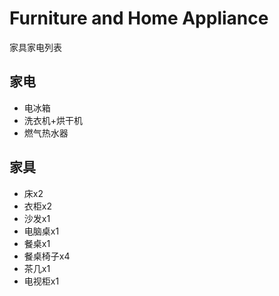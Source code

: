 # Furniture and Home Appliance

家具家电列表

## 家电

- 电冰箱
- 洗衣机+烘干机
- 燃气热水器



## 家具

- 床x2
- 衣柜x2
- 沙发x1
- 电脑桌x1
- 餐桌x1
- 餐桌椅子x4
- 茶几x1
- 电视柜x1



